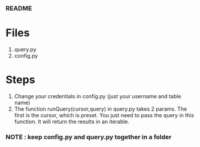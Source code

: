 ### README
# Files
1. query.py
2. config.py

# Steps
1. Change your credentials in config.py (just your username and table name)
2. The function runQuery(cursor,query) in query.py takes 2 params. The first is the cursor, which is preset. You just need to pass the query in this function. It will return the results in an iterable.

### NOTE : keep config.py and query.py together in a folder
